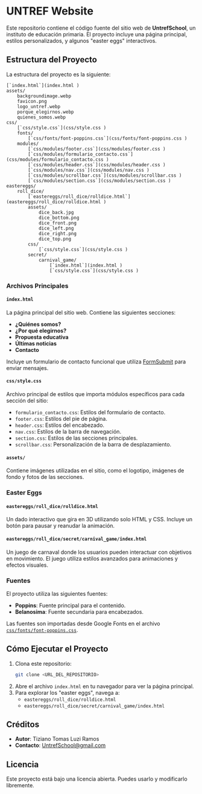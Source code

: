 # UNTREF Website

Este repositorio contiene el código fuente del sitio web de **UntrefSchool**, un instituto de educación primaria. El proyecto incluye una página principal, estilos personalizados, y algunos "easter eggs" interactivos.

## Estructura del Proyecto

La estructura del proyecto es la siguiente:

```
[`index.html`](index.html )
assets/
    backgroundimage.webp
    favicon.png
    logo_untref.webp
    porque_elegirnos.webp
    quienes_somos.webp
css/
    [`css/style.css`](css/style.css )
    fonts/
        [`css/fonts/font-poppins.css`](css/fonts/font-poppins.css )
    modules/
        [`css/modules/footer.css`](css/modules/footer.css )
        [`css/modules/formulario_contacto.css`](css/modules/formulario_contacto.css )
        [`css/modules/header.css`](css/modules/header.css )
        [`css/modules/nav.css`](css/modules/nav.css )
        [`css/modules/scrollbar.css`](css/modules/scrollbar.css )
        [`css/modules/section.css`](css/modules/section.css )
eastereggs/
    roll_dice/
        [`eastereggs/roll_dice/rolldice.html`](eastereggs/roll_dice/rolldice.html )
        assets/
            dice_back.jpg
            dice_bottom.png
            dice_front.png
            dice_left.png
            dice_right.png
            dice_top.png
        css/
            [`css/style.css`](css/style.css )
        secret/
            carnival_game/
                [`index.html`](index.html )
                [`css/style.css`](css/style.css )
```

### Archivos Principales

#### `index.html`
La página principal del sitio web. Contiene las siguientes secciones:
- **¿Quiénes somos?**
- **¿Por qué elegirnos?**
- **Propuesta educativa**
- **Últimas noticias**
- **Contacto**

Incluye un formulario de contacto funcional que utiliza [FormSubmit](https://formsubmit.co/) para enviar mensajes.

#### `css/style.css`
Archivo principal de estilos que importa módulos específicos para cada sección del sitio:
- `formulario_contacto.css`: Estilos del formulario de contacto.
- `footer.css`: Estilos del pie de página.
- `header.css`: Estilos del encabezado.
- `nav.css`: Estilos de la barra de navegación.
- `section.css`: Estilos de las secciones principales.
- `scrollbar.css`: Personalización de la barra de desplazamiento.

#### `assets/`
Contiene imágenes utilizadas en el sitio, como el logotipo, imágenes de fondo y fotos de las secciones.

### Easter Eggs

#### `eastereggs/roll_dice/rolldice.html`
Un dado interactivo que gira en 3D utilizando solo HTML y CSS. Incluye un botón para pausar y reanudar la animación.

#### `eastereggs/roll_dice/secret/carnival_game/index.html`
Un juego de carnaval donde los usuarios pueden interactuar con objetivos en movimiento. El juego utiliza estilos avanzados para animaciones y efectos visuales.

### Fuentes
El proyecto utiliza las siguientes fuentes:
- **Poppins**: Fuente principal para el contenido.
- **Belanosima**: Fuente secundaria para encabezados.

Las fuentes son importadas desde Google Fonts en el archivo [`css/fonts/font-poppins.css`](css/fonts/font-poppins.css).

## Cómo Ejecutar el Proyecto

1. Clona este repositorio:
   ```bash
   git clone <URL_DEL_REPOSITORIO>
   ```
2. Abre el archivo `index.html` en tu navegador para ver la página principal.
3. Para explorar los "easter eggs", navega a:
   - `eastereggs/roll_dice/rolldice.html`
   - `eastereggs/roll_dice/secret/carnival_game/index.html`

## Créditos

- **Autor**: Tiziano Tomas Luzi Ramos
- **Contacto**: UntrefSchool@gmail.com

## Licencia

Este proyecto está bajo una licencia abierta. Puedes usarlo y modificarlo libremente.
